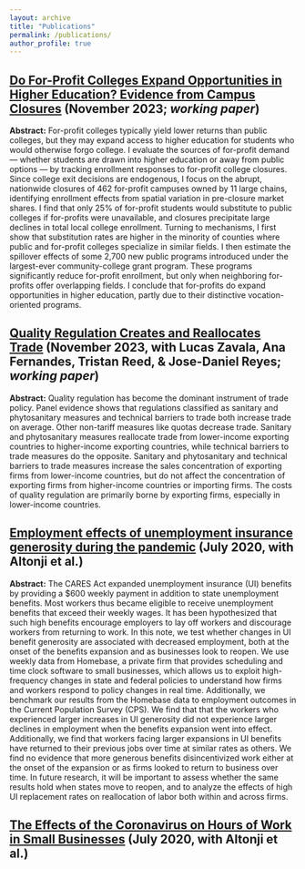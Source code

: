 ```yaml
---
layout: archive
title: "Publications"
permalink: /publications/
author_profile: true
---
```


<!-- {% if author.googlescholar %}
  You can also find my articles on <u><a href="{{author.googlescholar}}">my Google Scholar profile</a>.</u>
{% endif %}

{% include base_path %}

{% for post in site.publications reversed %}
  {% include archive-single.html %}
{% endfor %} -->

## [Do For-Profit Colleges Expand Opportunities in Higher Education? Evidence from Campus Closures](https://papers.ssrn.com/sol3/papers.cfm?abstract_id=5012450) (November 2023; *working paper*)

**Abstract:** For-profit colleges typically yield lower returns than public colleges, but they may expand access to higher education for students who would otherwise forgo college. I evaluate the sources of for-profit demand — whether students are drawn into higher education or away from public options — by tracking enrollment responses to for-profit college closures. Since college exit decisions are endogenous, I focus on the abrupt, nationwide closures of 462 for-profit campuses owned by 11 large chains, identifying enrollment effects from spatial variation in pre-closure market shares. I find that only 25% of for-profit students would substitute to public colleges if for-profits were unavailable, and closures precipitate large declines in total local college enrollment. Turning to mechanisms, I first show that substitution rates are higher in the minority of counties where public and for-profit colleges specialize in similar fields. I then estimate the spillover effects of some 2,700 new public programs introduced under the largest-ever community-college grant program. These programs significantly reduce for-profit enrollment, but only when neighboring for-profits offer overlapping fields. I conclude that for-profits do expand opportunities in higher education, partly due to their distinctive vocation-oriented programs.

## [Quality Regulation Creates and Reallocates Trade](https://openknowledge.worldbank.org/server/api/core/bitstreams/569bb37f-8508-4515-9d78-99eaa17dd94e/content) (November 2023, with Lucas Zavala, Ana Fernandes, Tristan Reed, & Jose-Daniel Reyes; *working paper*)

**Abstract:** Quality regulation has become the dominant instrument of trade policy. Panel evidence shows that regulations classified as sanitary and phytosanitary measures and technical barriers to trade both increase trade on average. Other non-tariff measures like quotas decrease trade. Sanitary and phytosanitary measures reallocate trade from lower-income exporting countries to higher-income exporting countries, while technical barriers to trade measures do the opposite. Sanitary and phytosanitary and technical barriers to trade measures increase the sales concentration of exporting firms from lower-income countries, but do not affect the concentration of exporting firms from higher-income countries or importing firms. The costs of quality regulation are primarily borne by exporting firms, especially in lower-income countries.

## [Employment effects of unemployment insurance generosity during the pandemic](https://roar-assets-auto.rbl.ms/documents/30228/CARES-UI_identification_vF(1).pdf) (July 2020, with Altonji et al.)

**Abstract:** The CARES Act expanded unemployment insurance (UI) benefits by providing a $600 weekly payment in addition to state unemployment benefits. Most workers thus became eligible to receive unemployment benefits that exceed their weekly wages. It has been hypothesized that such high benefits encourage employers to lay off workers and discourage workers from returning to work. In this note, we test whether changes in UI benefit generosity are associated with decreased employment, both at the onset of the benefits expansion and as businesses look to reopen. We use weekly data from Homebase, a private firm that provides scheduling and time clock software to small businesses, which allows us to exploit high-frequency changes in state and federal policies to understand how firms and workers respond to policy changes in real time. Additionally, we benchmark our results from the Homebase data to employment outcomes in the Current Population Survey (CPS). We find that that the workers who experienced larger increases in UI generosity did not experience larger declines in employment when the benefits expansion went into effect. Additionally, we find that workers facing larger expansions in UI benefits have returned to their previous jobs over time at similar rates as others. We find no evidence that more generous benefits disincentivized work either at the onset of the expansion or as firms looked to return to business over time. In future research, it will be important to assess whether the same results hold when states move to reopen, and to analyze the effects of high UI replacement rates on reallocation of labor both within and across firms.

## [The Effects of the Coronavirus on Hours of Work in Small Businesses](https://drive.google.com/file/d/1JNpU_U3X_MmRXig5LP-HZbbNQ0i_vsFX/view?usp=sharing) (July 2020, with Altonji et al.)